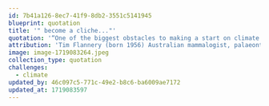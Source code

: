 ```yaml
---
id: 7b41a126-8ec7-41f9-8db2-3551c5141945
blueprint: quotation
title: '" become a cliche..."'
quotation: '“One of the biggest obstacles to making a start on climate change is that it has become a cliche before it has even been understood."'
attribution: 'Tim Flannery (born 1956) Australian mammalogist, palaeontologist, environmentalist, conservationist, explorer, author, science communicator, activist and public scientist.'
image: image-1719083264.jpeg
collection_type: quotation
challenges:
  - climate
updated_by: 46c097c5-771c-49e2-b8c6-ba6009ae7172
updated_at: 1719083597
---
```

